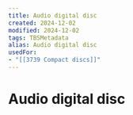 ```yaml
---
title: Audio digital disc
created: 2024-12-02
modified: 2024-12-02
tags: TBSMetadata
alias: Audio digital disc
usedFor:
- "[[3739 Compact discs]]"
---
```

# Audio digital disc
